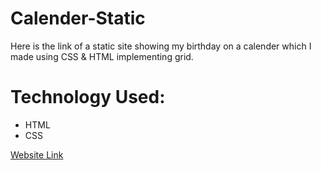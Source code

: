 # Calender-Static
Here is the link of a static site showing my birthday on a calender which I made using CSS & HTML implementing grid.

# Technology Used: <br>
<ul>
<li>HTML </li>
<li>CSS </li>
</ul>


  <a href="https://nihalmorshed.github.io/Calender-Static/">Website Link</a>
